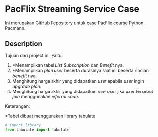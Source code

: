 # PacFlix Streaming Service Case

Ini merupakan GitHub Repository untuk case PacFlix course Python Pacmann.

## Description
Tujuan dari project ini, yaitu:
1. *Menampilkan tabel *List Subscription* dan *Benefit* nya.
2. *Menampilkan *plan user* beserta durasinya saat ini beserta rincian *benefit* nya.
3. Menghitung harga akhir yang didapatkan *user* apabila *user* ingin *upgrade plan*.
4. Menghitung harga akhir yang didapatkan *new user* jika *user* tersebut *join* menggunakan *referral code*.

Keterangan:

*Tabel dibuat menggunakan library tabulate
```python
# import library
from tabulate import tabulate
```
